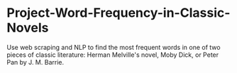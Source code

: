 # Project-Word-Frequency-in-Classic-Novels
Use web scraping and NLP to find the most frequent words in one of two pieces of classic literature: Herman Melville's novel, Moby Dick, or Peter Pan by J. M. Barrie.
